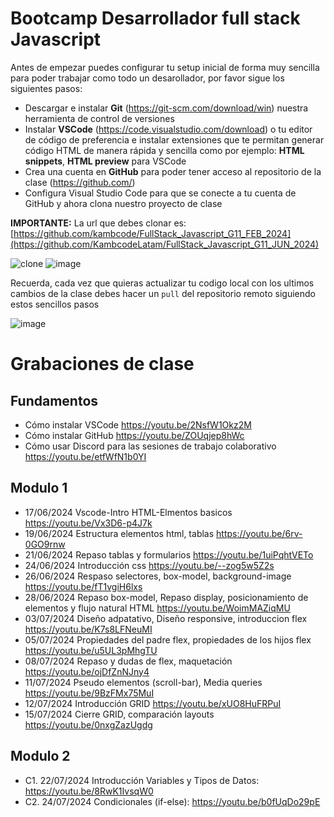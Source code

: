 # Bootcamp Desarrollador full stack Javascript

Antes de empezar puedes configurar tu setup inicial de forma muy sencilla para poder trabajar como todo un desarollador, por favor sigue los siguientes pasos:

- Descargar e instalar **Git** (https://git-scm.com/download/win) nuestra herramienta de control de versiones
- Instalar **VSCode** (https://code.visualstudio.com/download) o tu editor de código de preferencia e instalar extensiones que te permitan generar código HTML de manera rápida y sencilla como por ejemplo: **HTML snippets**, **HTML preview** para VSCode
- Crea una cuenta en **GitHub** para poder tener acceso al repositorio de la clase (https://github.com/)
- Configura Visual Studio Code para que se conecte a tu cuenta de GitHub y ahora clona nuestro proyecto de clase

**IMPORTANTE:** La url que debes clonar es: [https://github.com/kambcode/FullStack_Javascript_G11_FEB_2024](https://github.com/KambcodeLatam/FullStack_Javascript_G11_JUN_2024)

![clone](https://github.com/kambcode/FullStack_Javascript_G3_2023_09_04/assets/137812574/b49be206-5c67-40e8-a567-bdd957c549eb)
![image](https://github.com/KamiloMontoya/kambcode_g1/assets/11945476/ca0ce2ad-72ec-431d-b3e1-55b84c64ec13)

Recuerda, cada vez que quieras actualizar tu codigo local con los ultimos cambios de la clase debes hacer un `pull` del repositorio remoto siguiendo estos sencillos pasos

![image](https://github.com/KamiloMontoya/kambcode_g1/assets/11945476/8d8f7da6-aa4c-4d67-9dec-59cd360bda0f)

# Grabaciones de clase

## Fundamentos

- Cómo instalar VSCode https://youtu.be/2NsfW1Okz2M
- Cómo instalar GitHub https://youtu.be/ZOUqjep8hWc
- Cómo usar Discord para las sesiones de trabajo colaborativo https://youtu.be/etfWfN1b0YI

## Modulo 1

- 17/06/2024 Vscode-Intro HTML-Elmentos basicos https://youtu.be/Vx3D6-p4J7k
- 19/06/2024 Estructura elementos html, tablas https://youtu.be/6rv-0GO9rnw
- 21/06/2024 Repaso tablas y formularios https://youtu.be/1uiPqhtVETo
- 24/06/2024 Introducción css https://youtu.be/--zog5w5Z2s
- 26/06/2024 Respaso selectores, box-model, background-image https://youtu.be/fT1vgiH6lxs
- 28/06/2024 Repaso box-model, Repaso display, posicionamiento de elementos y flujo natural HTML https://youtu.be/WoimMAZiqMU
- 03/07/2024 Diseño adpatativo, Diseño responsive, introduccion flex https://youtu.be/K7s8LFNeuMI
- 05/07/2024 Propiedades del padre flex, propiedades de los hijos flex https://youtu.be/u5UL3pMhgTU
- 08/07/2024 Repaso y dudas de flex, maquetación https://youtu.be/ojDfZnNJny4
- 11/07/2024 Pseudo elementos (scroll-bar), Media queries https://youtu.be/9BzFMx75MuI
- 12/07/2024 Introducción GRID https://youtu.be/xUO8HuFRPuI
- 15/07/2024 Cierre GRID, comparación layouts https://youtu.be/0nxgZazUgdg

## Modulo 2

- C1. 22/07/2024 Introducción Variables y Tipos de Datos: https://youtu.be/8RwK1IvsqW0
- C2. 24/07/2024 Condicionales (if-else): https://youtu.be/b0fUqDo29pE
